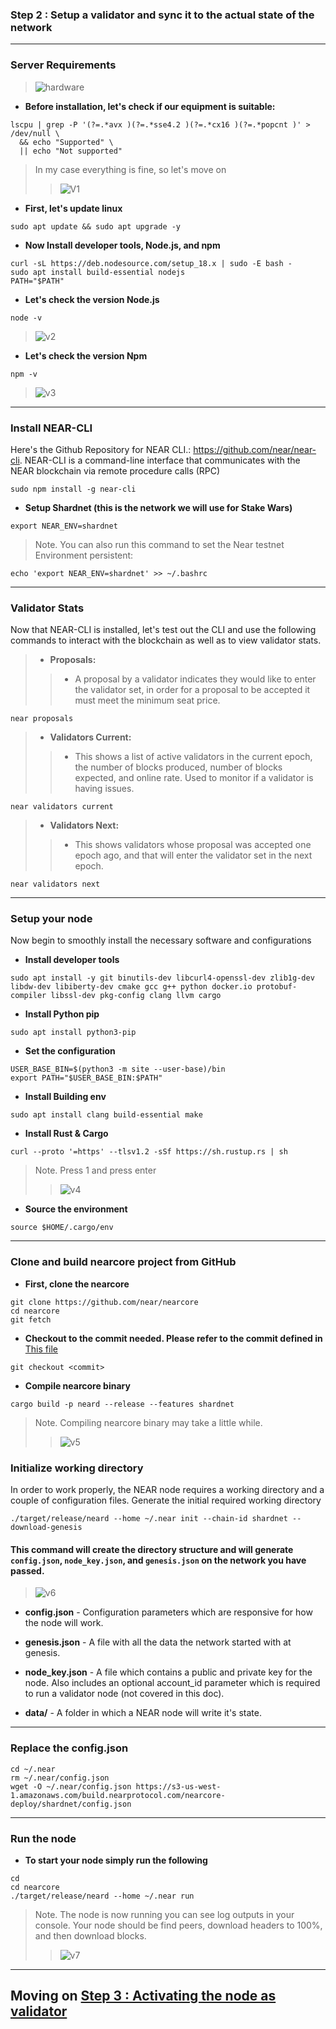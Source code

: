 ### Step 2 : Setup a validator and sync it to the actual state of the network
____
### Server Requirements
> ![hardware](https://user-images.githubusercontent.com/101806416/179969052-93251af9-265c-4b61-b6ae-f571d937629b.png)


* __Before installation, let's check if our equipment is suitable:__
```
lscpu | grep -P '(?=.*avx )(?=.*sse4.2 )(?=.*cx16 )(?=.*popcnt )' > /dev/null \
  && echo "Supported" \
  || echo "Not supported"
  ```
  > In my case everything is fine, so let's move on
  >> ![V1](https://user-images.githubusercontent.com/101806416/179396253-2e2d966b-174f-45e9-af74-c99c7238d9f6.png)

* __First, let's update linux__
```
sudo apt update && sudo apt upgrade -y
```

* __Now Install developer tools, Node.js, and npm__
```
curl -sL https://deb.nodesource.com/setup_18.x | sudo -E bash -  
sudo apt install build-essential nodejs
PATH="$PATH"
```

* __Let's check the version Node.js__
``` 
node -v
```
> ![v2](https://user-images.githubusercontent.com/101806416/179396939-271d69c7-59f0-4fd0-8fd7-8c03c8a1403c.png)


* __Let's check the version Npm__
``` 
npm -v
```
> ![v3](https://user-images.githubusercontent.com/101806416/179396940-3bffcb6e-3a20-4a64-b2bf-e08cbbfc4d30.png)
___
### Install NEAR-CLI

Here's the Github Repository for NEAR CLI.: https://github.com/near/near-cli. NEAR-CLI is a command-line interface that communicates with the NEAR blockchain via remote procedure calls (RPC)
```
sudo npm install -g near-cli
```

* __Setup Shardnet (this is the network we will use for Stake Wars)__
```
export NEAR_ENV=shardnet
```
> Note. You can also run this command to set the Near testnet Environment persistent:
```
echo 'export NEAR_ENV=shardnet' >> ~/.bashrc
```
___
### Validator Stats

Now that NEAR-CLI is installed, let's test out the CLI and use the following commands to interact with the blockchain as well as to view validator stats.

> * __Proposals:__ 
>> * A proposal by a validator indicates they would like to enter the validator set, in order for a proposal to be accepted it must meet the minimum seat price.
```
near proposals
```

> * __Validators Current:__
>> * This shows a list of active validators in the current epoch, the number of blocks produced, number of blocks expected, and online rate. Used to monitor if a validator is having issues.
```
near validators current
```

> * __Validators Next:__
>> * This shows validators whose proposal was accepted one epoch ago, and that will enter the validator set in the next epoch.
```
near validators next
```
____

### Setup your node

Now begin to smoothly install the necessary software and configurations

* __Install developer tools__

```
sudo apt install -y git binutils-dev libcurl4-openssl-dev zlib1g-dev libdw-dev libiberty-dev cmake gcc g++ python docker.io protobuf-compiler libssl-dev pkg-config clang llvm cargo
```

* __Install Python pip__
```
sudo apt install python3-pip
```

* __Set the configuration__
```
USER_BASE_BIN=$(python3 -m site --user-base)/bin
export PATH="$USER_BASE_BIN:$PATH"
```

* __Install Building env__
```
sudo apt install clang build-essential make
```

* __Install Rust & Cargo__
```
curl --proto '=https' --tlsv1.2 -sSf https://sh.rustup.rs | sh
```
> Note. Press 1 and press enter
>> ![v4](https://user-images.githubusercontent.com/101806416/179398919-2dafd8db-2ffc-4a92-aad5-d3fce0f7254d.png)

* __Source the environment__
```
source $HOME/.cargo/env
```
____
### Clone and build nearcore project from GitHub
* __First, clone the nearcore__
```
git clone https://github.com/near/nearcore
cd nearcore
git fetch
```

* __Checkout to the commit needed. Please refer to the commit defined in__ [This file](https://github.com/near/stakewars-iii/blob/main/commit.md)
```
git checkout <commit>
```

* __Compile nearcore binary__
```
cargo build -p neard --release --features shardnet
```

> Note. Compiling nearcore binary may take a little while.
>> ![v5](https://user-images.githubusercontent.com/101806416/179401701-bb7b37e9-b7f3-4761-89cc-2ccd4d8e91c7.png)

### Initialize working directory
In order to work properly, the NEAR node requires a working directory and a couple of configuration files. Generate the initial required working directory
```
./target/release/neard --home ~/.near init --chain-id shardnet --download-genesis
```
#### This command will create the directory structure and will generate `config.json`, `node_key.json`, and `genesis.json` on the network you have passed.

> ![v6](https://user-images.githubusercontent.com/101806416/179401891-8c47950c-f6bf-4500-bb4f-97d5eb1d09e0.png)

* __config.json__ - Configuration parameters which are responsive for how the node will work. 

* __genesis.json__ - A file with all the data the network started with at genesis. 

* __node_key.json__ - A file which contains a public and private key for the node. Also includes an optional account_id parameter which is required to run a validator node (not covered in this doc).

* __data/__ - A folder in which a NEAR node will write it's state.
____

### Replace the config.json
```
cd ~/.near
rm ~/.near/config.json
wget -O ~/.near/config.json https://s3-us-west-1.amazonaws.com/build.nearprotocol.com/nearcore-deploy/shardnet/config.json
```
____
### Run the node
* __To start your node simply run the following__
```
cd
cd nearcore
./target/release/neard --home ~/.near run
```
> Note. The node is now running you can see log outputs in your console. Your node should be find peers, download headers to 100%, and then download blocks.
>> ![v7](https://user-images.githubusercontent.com/101806416/179403606-a219dfa9-3e4b-4106-a995-6f9c0f437f56.png)
____
## Moving on [Step 3 : Activating the node as validator](https://github.com/mrAgent777/Near-Guide/blob/main/Step%203%20:%20Activating%20the%20node%20as%20validator.md)






